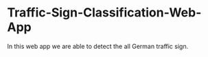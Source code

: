 # Traffic-Sign-Classification-Web-App
In this web app we are able to detect the all German traffic sign.
